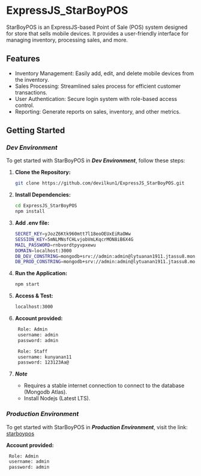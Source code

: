 # ExpressJS_StarBoyPOS

StarBoyPOS is an ExpressJS-based Point of Sale (POS) system designed for store that sells mobile devices. It provides a user-friendly interface for managing inventory, processing sales, and more.

## Features

- Inventory Management: Easily add, edit, and delete mobile devices from the inventory.
- Sales Processing: Streamlined sales process for efficient customer transactions.
- User Authentication: Secure login system with role-based access control.
- Reporting: Generate reports on sales, inventory, and other metrics.

## Getting Started 
### *Dev Environment*

To get started with StarBoyPOS in **_Dev Environment_**, follow these steps:

1. **Clone the Repository:**

   ```bash
   git clone https://github.com/devilkun1/ExpressJS_StarBoyPOS.git

2. **Install Dependencies:**

   ```bash
   cd ExpressJS_StarBoyPOS
   npm install

3. **Add .env file:**

   ```bash
   SECRET_KEY=yJozZ6Ktk960mtt7l18eoOEUxEiRaOWw
   SESSION_KEY=5mNLMNsfCHLvjobVmLKqcrMON8iB6X4G
   MAIL_PASSWORD=rnbvordtpyvpxewu
   DOMAIN=localhost:3000
   DB_DEV_CONSTRING=mongodb+srv://admin:admin@lytuanan1911.jtassu8.mongodb.net/StarBoyPOS_dev?retryWrites=true&w=majority
   DB_PROD_CONSTRING=mongodb+srv://admin:admin@lytuanan1911.jtassu8.mongodb.net/StarBoyPOS?retryWrites=true&w=majority

4. **Run the Application:**

   ```bash
   npm start

5. **Access & Test:**

   ```bash
   localhost:3000

6. **Account provided:**

   ```bash
    Role: Admin
    username: admin
    password: admin
   
    Role: Staff
    username: kunyanan11
    password: 123123Aa@
   
7. **_Note_**
    - Requires a stable internet connection to connect to the database (Mongodb Atlas).
    - Install Nodejs (Latest LTS).
  
### *Production Environment*

To get started with StarBoyPOS in **_Production Environment_**, visit the link: [starboypos](https://starboypos.up.railway.app)

   **Account provided:**
   ```bash
    Role: Admin
    username: admin
    password: admin
